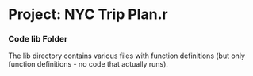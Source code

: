 # Project: NYC Trip Plan.r
### Code lib Folder

The lib directory contains various files with function definitions (but only function definitions - no code that actually runs).

